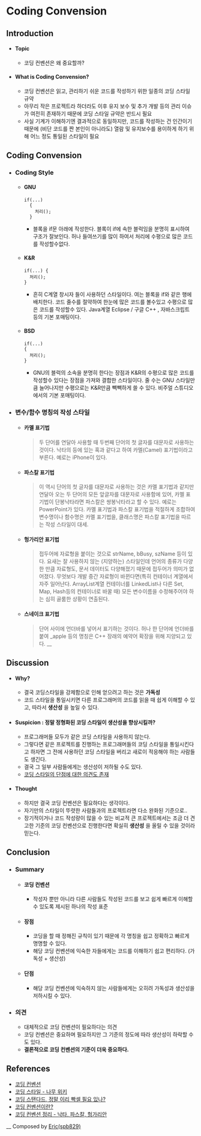 # Coding Convension

## Introduction
* #### Topic
  * 코딩 컨벤션은 왜 중요할까?
* #### What is Coding Convension?
  * 코딩 컨벤션은 읽고, 관리하기 쉬운 코드를 작성하기 위한 일종의 코딩 스타일 규약
  * 아무리 작은 프로젝트라 하더라도 이후 유지 보수 및 추가 개발 등의 관리 이슈가 여전히 존재하기 때문에 코딩 스타일 규약은 반드시 필요
  * 사실 기계가 이해하기엔 결과적으로 동일하지만, 코드를 작성하는 건 인간이기 때문에 (비단 코드를 짠 본인이 아니라도) 열람 및 유지보수를 용이하게 하기 위해 어느 정도 통일된 스타일이 필요

## Coding Convension
* ### Coding Style
  * #### GNU
    ```
    if(...)
      {
        처리();
      }
    ```
    * 블록을 if문 아래에 작성한다. 블록이 if에 속한 블럭임을 분명히 표시하여 구조가 잘보인다. 허나 들여쓰기를 많이 하여서 처리에 수평으로 많은 코드를 작성할수없다.
  * #### K&R
    ```
    if(...) {
      처리();
    }
    ```
    * 흔히 C계열 창시자 들이 사용하던 스타일이다. 여는 블록을 if와 같은 행에 배치한다. 코드 줄수를 절약하여 한눈에 많은 코드를 볼수있고 수평으로 많은 코드를 작성할수 있다. Java계열 Eclipse / 구글 C++ , 자바스크립트 등의 기본 포매팅이다.
  * #### BSD
    ```
    if(...)
    {
      처리();
    }
    ```
    * GNU의 블럭의 소속을 분명히 한다는 장점과 K&R의 수평으로 많은 코드를 작성할수 있다는 장점을 가져와 결합한 스타일이다. 줄 수는 GNU 스타일만큼 늘어나지만 수평으로는 K&R만큼 빽빽하게 쓸 수 있다. 비주얼 스튜디오에서의 기본 포매팅이다.
* ### 변수/함수 명칭의 작성 스타일
  * #### 카멜 표기법
    > 두 단어를 연달아 사용할 때 두번째 단어의 첫 글자를 대문자로 사용하는 것이다. 낙타의 등에 있는 혹과 같다고 하여 카멜(Camel) 표기법이라고 부른다. 예로는 iPhone이 있다.

  * #### 파스칼 표기법
    > 이 역시 단어의 첫 글자를 대문자로 사용하는 것은 카멜 표기법과 같지만 연달아 오는 두 단어의 모든 앞글자를 대문자로 사용함에 있어, 카멜 표기법이 단봉낙타라면 파스칼은 쌍봉낙타라고 할 수 있다. 예로는 PowerPoint가 있다. 카멜 표기법과 파스칼 표기법을 적절하게 조합하여 변수명이나 함수명은 카멜 표기법을, 클래스명은 파스칼 표기법을 따르는 작성 스타일이 대세.

  * #### 헝가리안 표기법
    > 접두어에 자료형을 붙이는 것으로 strName, bBusy, szName 등이 있다. 요새는 잘 사용하지 않는 (지양하는) 스타일인데 언어의 종류가 다양한 만큼 자료형도, 문서 데이터도 다양해졌기 때문에 접두어가 의미가 없어졌다. 무엇보다 개발 중간 자료형이 바뀐다면(특히 컨테이너 계열에서 자주 일어난다. ArrayList계열 컨테이너를 LinkedList나 다른 Set, Map, Hash등의 컨테이너로 바꿀 때) 모든 변수이름을 수정해주어야 하는 심히 골룸한 상황이 연출된다.

  * #### 스네이크 표기법
    > 단어 사이에 언더바를 넣어서 표기하는 것이다. 허나 한 단어에 언더바를 붙여 _apple 등의 명칭은 C++ 장래의 예약어 확장을 위해 지양되고 있다.
__

## Discussion
* #### Why?
  * 결국 코딩스타일을 강제함으로 인해 얻으려고 하는 것은 **가독성**
  * 코드 스타일을 통일시키면 다른 프로그래머의 코드를 읽을 때 쉽게 이해할 수 있고, 따라서 **생산성** 을 높일 수 있다.
* #### Suspicion : 정말 정형화된 코딩 스타일이 생산성을 향상시킬까?
  * 프로그래머들 모두가 같은 코딩 스타일을 사용하지 않는다.
  * 그렇다면 같은 프로젝트를 진행하는 프로그래머들의 코딩 스타일을 통일시킨다고 하자면 그 전에 사용하던 코딩 스타일을 버리고 새로이 적응해야 하는 사람들도 생긴다.
  * 결국 그 일부 사람들에게는 생산성이 저하될 수도 있다.
  * [코딩 스타일의 단점에 대한 의견도 존재](http://www.gamedevforever.com/116)
* #### Thought
  * 하지만 결국 코딩 컨벤션은 필요하다는 생각이다.
  * 자기만의 스타일이 뚜렷한 사람들과의 프로젝트라면 다소 완화된 기준으로..
  * 장기적이거나 코드 작성량이 많을 수 있는 비교적 큰 프로젝트에서는 조금 더 견고한 기준의 코딩 컨벤션으로 진행한다면 확실히 **생산성** 을 올릴 수 있을 것이라 믿는다.

## Conclusion
* ### Summary
  * #### 코딩 컨벤션
    * 작성자 뿐만 아니라 다른 사람들도 작성된 코드를 보고 쉽게 빠르게 이해할 수 있도록 제시된 하나의 작성 표준
  * #### 장점
    * 코딩을 할 때 정해진 규칙이 있기 때문에 각 명칭을 쉽고 정확하고 빠르게 명명할 수 있다.
    * 해당 코딩 컨벤션에 익숙한 자들에게는 코드를 이해하기 쉽고 편리하다. (가독성 + 생산성)
  * #### 단점
    * 해당 코딩 컨벤션에 익숙하지 않는 사람들에게는 오히려 가독성과 생산성을 저하시킬 수 있다.
* ### 의견
  * 대체적으로 코딩 컨벤션이 필요하다는 의견
  * 코딩 컨벤션은 중요하며 필요하지만 그 기준의 정도에 따라 생산성이 하락할 수도 있다.
  * **결론적으로 코딩 컨벤션의 기준이 더욱 중요하다.**

## References
* [코딩 컨벤션](https://github.com/nhnent/fe.javascript/wiki/%EC%BD%94%EB%94%A9-%EC%BB%A8%EB%B2%A4%EC%85%98)
* [코딩 스타일 - 나무 위키](https://namu.wiki/w/%EC%BD%94%EB%94%A9%20%EC%8A%A4%ED%83%80%EC%9D%BC)
* [코딩 스탠다드, 정말 이리 빡셀 필요 있나?](http://www.gamedevforever.com/116)
* [코딩 컨벤션이란?](http://blog.naver.com/ellay06/120169655861)
* [코딩 컨벤션 정리 - 낙타, 파스칼, 헝가리안](http://tapito.tistory.com/29)

__
Composed by [Eric(spb829)](https://github.com/spb829)